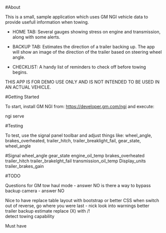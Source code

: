 #About

This is a small, sample application which uses GM NGI vehicle data to provide usefull information when towing.

* HOME TAB: Several gauges showing stress on engine and transmission, along with some alerts.

* BACKUP TAB: Estimates the direction of a trailer backing up. The app will show an image of the direction of the trailer based on steering wheel angle.

* CHECKLIST: A handy list of reminders to check off before towing begins.

THIS APP IS FOR DEMO USE ONLY AND IS NOT INTENDED TO BE USED IN AN ACTUAL VEHICLE.

#Getting Started

To start, install GM NGI from: https://developer.gm.com/ngi and execute:

ngi serve

#Testing

To test, use the signal panel toolbar and adjust things like: wheel_angle, brakes_overheated, trailer_hitch, trailer_breaklight_fail, gear_state, wheel_angle

#Signal
wheel_angle
gear_state
engine_oil_temp
brakes_overheated
trailer_hitch
trailer_brakelght_fail
transmission_oil_temp
Display_units
trailer_brakes_gain

#TODO

Questions for GM
  tow haul mode - answer NO
  is there a way to bypass backup camera - answer NO

Nice to have
  replace table layout with bootstrap or better CSS
  when switch out of reverse, go where you were last - nick
  look into warnings
  better trailer backup estimate
  replace (X) with /!\
  detect towing capability

Must have
